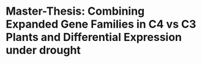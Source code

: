 # Master-Thesis: Combining Expanded Gene Families in C4 vs C3 Plants and Differential Expression under drought
